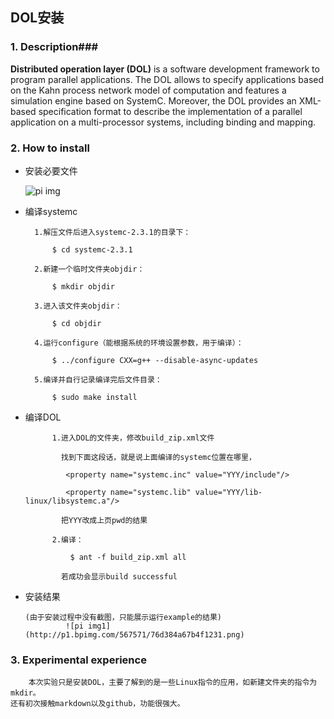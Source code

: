 ## DOL安装 ##


### 1. Description###

**Distributed operation layer (DOL)** is a software development framework to program parallel applications. The DOL allows to specify applications based on the Kahn process network model of computation and features a simulation engine based on SystemC. Moreover, the DOL provides an XML-based specification format to describe the implementation of a parallel application on a multi-processor systems, including binding and mapping.


### 2. How to install ###

 - 安装必要文件
 
	![pi img](http://i1.piimg.com/567571/3bb082d5e56d0335.png)
- 编译systemc
 	
        1.解压文件后进入systemc-2.3.1的目录下：
	
			$ cd systemc-2.3.1
			
        2.新建一个临时文件夹objdir：
	
			$ mkdir objdir
			
		3.进入该文件夹objdir： 
	
			$ cd objdir
			
		4.运行configure（能根据系统的环境设置参数，用于编译）：
	
		  	$ ../configure CXX=g++ --disable-async-updates
			
		5.编译并自行记录编译完后文件目录：
	
			$ sudo make install
			
- 编译DOL

			1.进入DOL的文件夹，修改build_zip.xml文件
		
			  找到下面这段话，就是说上面编译的systemc位置在哪里，
		  
		 	   <property name="systemc.inc" value="YYY/include"/>
		    
		 	   <property name="systemc.lib" value="YYY/lib-linux/libsystemc.a"/>
		    
			  把YYY改成上页pwd的结果
		  
			2.编译：
		
				$ ant -f build_zip.xml all
			
			  若成功会显示build successful
		  

- 安装结果

      (由于安装过程中没有截图，只能展示运行example的结果)
               ![pi img1](http://p1.bpimg.com/567571/76d384a67b4f1231.png)


### 3. Experimental experience ###
		本次实验只是安装DOL，主要了解到的是一些Linux指令的应用，如新建文件夹的指令为mkdir。
	还有初次接触markdown以及github，功能很强大。



